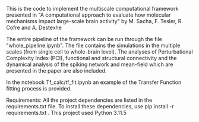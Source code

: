 This is the code to implement the multiscale computational framework presented in "A computational approach to evaluate how molecular mechanisms impact large-scale brain activity" by M. Sacha, F. Tesler, R. Cofre and A. Destexhe

The entire pipeline of the framework can be run through the file "whole_pipeline.ipynb". The file contains the simulations in the multiple scales (from single cell to whole-brain level). The analyses of Perturbational Complexity Index (PCI),  functional and structural connectivity and the dynamical analysis of the spiking network and mean-field which are presented in the paper are also included. 

In the notebook Tf_calc/tf_fit.ipynb an example of the Transfer Function fitting process is provided.

Requirements: All the project dependencies are listed in the requirements.txt file. To install these dependencies, use pip install -r requirements.txt . This project used Python 3.11.5

